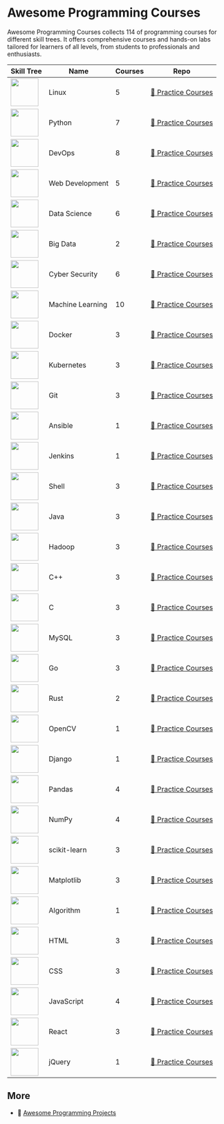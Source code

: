 # Awesome Programming Courses
        
Awesome Programming Courses collects 114 of programming courses for different skill trees. It offers comprehensive courses and hands-on labs tailored for learners of all levels, from students to professionals and enthusiasts.

| Skill Tree                                                           | Name             |   Courses | Repo                                                                                             |
|----------------------------------------------------------------------|------------------|-----------|--------------------------------------------------------------------------------------------------|
| <img width='64px' src='https://file.labex.io/path/k5LXo5b82pJm.png'> | Linux            |         5 | [🔗 Practice Courses](https://github.com/labex-labs/practice-linux-programming-courses)           |
| <img width='64px' src='https://file.labex.io/path/E4pVLzVNCjyM.png'> | Python           |         7 | [🔗 Practice Courses](https://github.com/labex-labs/practice-python-programming-courses)          |
| <img width='64px' src='https://file.labex.io/path/a3Od9y18p0bV.png'> | DevOps           |         8 | [🔗 Practice Courses](https://github.com/labex-labs/practice-devops-programming-courses)          |
| <img width='64px' src='https://file.labex.io/path/NHa0nG5axMBE.png'> | Web Development  |         5 | [🔗 Practice Courses](https://github.com/labex-labs/practice-web-development-programming-courses) |
| <img width='64px' src='https://file.labex.io/path/Ctx67nWJaNg4.png'> | Data Science     |         6 | [🔗 Practice Courses](https://github.com/labex-labs/practice-data-science-programming-courses)    |
| <img width='64px' src='https://file.labex.io/path/4y59cs2oEeJr.png'> | Big Data         |         2 | [🔗 Practice Courses](https://github.com/labex-labs/practice-bigdata-programming-courses)         |
| <img width='64px' src='https://file.labex.io/path/Xke24vJbuOBk.png'> | Cyber Security   |         6 | [🔗 Practice Courses](https://github.com/labex-labs/practice-cysec-programming-courses)           |
| <img width='64px' src='https://file.labex.io/path/1kXLbMH5geSl.png'> | Machine Learning |        10 | [🔗 Practice Courses](https://github.com/labex-labs/practice-ml-programming-courses)              |
| <img width='64px' src='https://file.labex.io/path/X5zPui0XRqNx.png'> | Docker           |         3 | [🔗 Practice Courses](https://github.com/labex-labs/practice-docker-programming-courses)          |
| <img width='64px' src='https://file.labex.io/path/RTAa3OE96ESn.png'> | Kubernetes       |         3 | [🔗 Practice Courses](https://github.com/labex-labs/practice-kubernetes-programming-courses)      |
| <img width='64px' src='https://file.labex.io/path/mlkFQS0wjouP.png'> | Git              |         3 | [🔗 Practice Courses](https://github.com/labex-labs/practice-git-programming-courses)             |
| <img width='64px' src='https://file.labex.io/path/PBjrCC7U2Koq.png'> | Ansible          |         1 | [🔗 Practice Courses](https://github.com/labex-labs/practice-ansible-programming-courses)         |
| <img width='64px' src='https://file.labex.io/path/VtELSfa4h1jh.png'> | Jenkins          |         1 | [🔗 Practice Courses](https://github.com/labex-labs/practice-jenkins-programming-courses)         |
| <img width='64px' src='https://file.labex.io/path/FaVTnI4iqZP0.png'> | Shell            |         3 | [🔗 Practice Courses](https://github.com/labex-labs/practice-shell-programming-courses)           |
| <img width='64px' src='https://file.labex.io/path/vBtgM8cNsQFn.png'> | Java             |         3 | [🔗 Practice Courses](https://github.com/labex-labs/practice-java-programming-courses)            |
| <img width='64px' src='https://file.labex.io/path/uO8R5nWNL4Pg.png'> | Hadoop           |         3 | [🔗 Practice Courses](https://github.com/labex-labs/practice-hadoop-programming-courses)          |
| <img width='64px' src='https://file.labex.io/path/kjx58efaCNu0.png'> | C++              |         3 | [🔗 Practice Courses](https://github.com/labex-labs/practice-cpp-programming-courses)             |
| <img width='64px' src='https://file.labex.io/path/GAbMWgBPUOxV.png'> | C                |         3 | [🔗 Practice Courses](https://github.com/labex-labs/practice-c-programming-courses)               |
| <img width='64px' src='https://file.labex.io/path/amNAVWgtDX5M.png'> | MySQL            |         3 | [🔗 Practice Courses](https://github.com/labex-labs/practice-mysql-programming-courses)           |
| <img width='64px' src='https://file.labex.io/path/YgASYacMNI6I.png'> | Go               |         3 | [🔗 Practice Courses](https://github.com/labex-labs/practice-go-programming-courses)              |
| <img width='64px' src='https://file.labex.io/path/th8WKkH4cFl5.png'> | Rust             |         2 | [🔗 Practice Courses](https://github.com/labex-labs/practice-rust-programming-courses)            |
| <img width='64px' src='https://file.labex.io/path/pQ75vSY2Oubi.png'> | OpenCV           |         1 | [🔗 Practice Courses](https://github.com/labex-labs/practice-opencv-programming-courses)          |
| <img width='64px' src='https://file.labex.io/path/5fCrFZGQGQMH.png'> | Django           |         1 | [🔗 Practice Courses](https://github.com/labex-labs/practice-django-programming-courses)          |
| <img width='64px' src='https://file.labex.io/path/qhqKKAjZr3K5.png'> | Pandas           |         4 | [🔗 Practice Courses](https://github.com/labex-labs/practice-pandas-programming-courses)          |
| <img width='64px' src='https://file.labex.io/path/gdqX0QgXsYjL.png'> | NumPy            |         4 | [🔗 Practice Courses](https://github.com/labex-labs/practice-numpy-programming-courses)           |
| <img width='64px' src='https://file.labex.io/path/N7q3t9dfWfEY.png'> | scikit-learn     |         3 | [🔗 Practice Courses](https://github.com/labex-labs/practice-sklearn-programming-courses)         |
| <img width='64px' src='https://file.labex.io/path/6PDQ0G40CdCX.png'> | Matplotlib       |         3 | [🔗 Practice Courses](https://github.com/labex-labs/practice-matplotlib-programming-courses)      |
| <img width='64px' src='https://file.labex.io/path/FXuseQI6SAeI.png'> | Algorithm        |         1 | [🔗 Practice Courses](https://github.com/labex-labs/practice-algorithm-programming-courses)       |
| <img width='64px' src='https://file.labex.io/path/NrasuEoAvSam.png'> | HTML             |         3 | [🔗 Practice Courses](https://github.com/labex-labs/practice-html-programming-courses)            |
| <img width='64px' src='https://file.labex.io/path/YheSJQuYYCNJ.png'> | CSS              |         3 | [🔗 Practice Courses](https://github.com/labex-labs/practice-css-programming-courses)             |
| <img width='64px' src='https://file.labex.io/path/ztG7iIXOkx2u.png'> | JavaScript       |         4 | [🔗 Practice Courses](https://github.com/labex-labs/practice-javascript-programming-courses)      |
| <img width='64px' src='https://file.labex.io/path/nUDMNpUKFvpT.png'> | React            |         3 | [🔗 Practice Courses](https://github.com/labex-labs/practice-react-programming-courses)           |
| <img width='64px' src='https://file.labex.io/path/gZnWhysfwRvq.png'> | jQuery           |         1 | [🔗 Practice Courses](https://github.com/labex-labs/practice-jquery-programming-courses)          |

## More

- 🔗 [Awesome Programming Projects](https://github.com/labex-labs/awesome-programming-projects)


